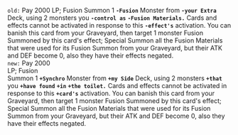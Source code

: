 `old:` Pay 2000 LP; Fusion Summon 1 **`-Fusion`** Monster from **`-your Extra`** Deck, using 2 monsters you **`-control as`** **`-Fusion Materials.`** Cards and effects cannot be activated in response to this **`-effect's`** activation. You can banish this card from your Graveyard, then target 1 monster Fusion Summoned by this card's effect; Special Summon all the Fusion Materials that were used for its Fusion Summon from your Graveyard, but their ATK and DEF become 0, also they have their effects negated.  
`new:` Pay     2000   
   LP; Fusion   
 Summon 1 **`+Synchro`** Monster from **`+my Side`** Deck, using 2 monsters **`+that`** you **`+have found`** **`+in`** **`+the toilet.`** Cards and effects cannot be activated in response to this **`+card's`** activation. You can banish this card from your Graveyard, then target 1 monster Fusion Summoned by this card's effect; Special Summon all the Fusion Materials that were used for its Fusion Summon from your Graveyard, but their ATK and DEF become 0, also they have their effects negated.
